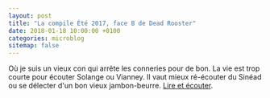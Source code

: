 ```yaml
---
layout: post
title: "La compile Été 2017, face B de Dead Rooster"
date: 2018-01-18 10:00:00 +0100
categories: microblog
sitemap: false
---
```


Où je suis un vieux con qui arrête les conneries pour de bon. La vie est trop courte pour écouter Solange ou Vianney. Il vaut mieux ré-écouter du Sinéad ou se délecter d'un bon vieux jambon-beurre. [Lire et écouter](https://deadrooster.org/bilan-2017/).
